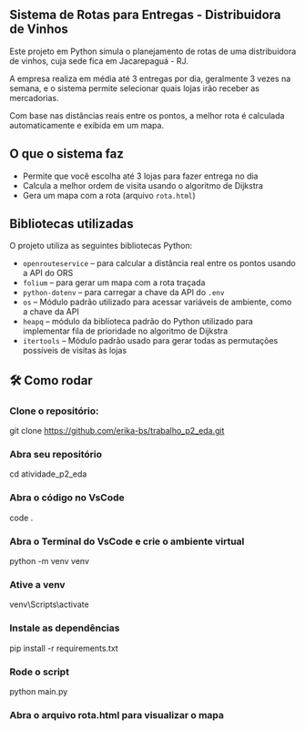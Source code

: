 ## Sistema de Rotas para Entregas - Distribuidora de Vinhos

Este projeto em Python simula o planejamento de rotas de uma distribuidora de vinhos, cuja sede fica em Jacarepaguá - RJ. 

A empresa realiza em média até 3 entregas por dia, geralmente 3 vezes na semana, e o sistema permite selecionar quais lojas irão receber as mercadorias. 

Com base nas distâncias reais entre os pontos, a melhor rota é calculada automaticamente e exibida em um mapa.

## O que o sistema faz

- Permite que você escolha até 3 lojas para fazer entrega no dia
- Calcula a melhor ordem de visita usando o algoritmo de Dijkstra
- Gera um mapa com a rota (arquivo `rota.html`)

## Bibliotecas utilizadas

O projeto utiliza as seguintes bibliotecas Python:

- `openrouteservice` – para calcular a distância real entre os pontos usando a API do ORS
- `folium` – para gerar um mapa com a rota traçada
- `python-dotenv` – para carregar a chave da API do `.env`
- `os` – Módulo padrão utilizado para acessar variáveis de ambiente, como a chave da API
- `heapq` – módulo da biblioteca padrão do Python utilizado para implementar fila de prioridade no algoritmo de Dijkstra
- `itertools` – Módulo padrão usado para gerar todas as permutações possíveis de visitas às lojas

## 🛠️ Como rodar

### Clone o repositório:
git clone https://github.com/erika-bs/trabalho_p2_eda.git

### Abra seu repositório
cd atividade_p2_eda

### Abra o código no VsCode
code .

### Abra o Terminal do VsCode e crie o ambiente virtual
python -m venv venv

### Ative a venv
venv\Scripts\activate

### Instale as dependências
pip install -r requirements.txt

### Rode o script
python main.py

### Abra o arquivo rota.html para visualizar o mapa
